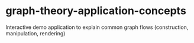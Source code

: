 # graph-theory-application-concepts
Interactive demo application to explain common graph flows (construction, manipulation, rendering)
